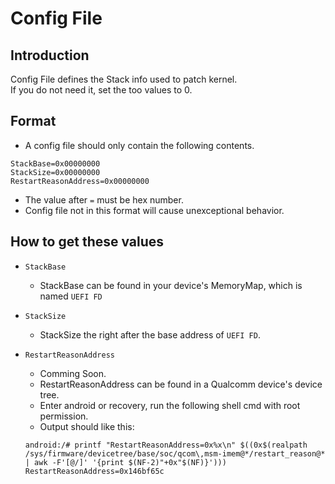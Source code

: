 # Config File
## Introduction
Config File defines the Stack info used to patch kernel.  
If you do not need it, set the too values to 0.

## Format
  - A config file should only contain the following contents.
  ```
  StackBase=0x00000000
  StackSize=0x00000000
  RestartReasonAddress=0x00000000
  ```
  - The value after `=` must be hex number.
  - Config file not in this format will cause unexceptional behavior.

## How to get these values
  - `StackBase`
    + StackBase can be found in your device's MemoryMap, which is named `UEFI FD`
  
  - `StackSize`
    + StackSize the right after the base address of `UEFI FD`.
  
  - `RestartReasonAddress`
    + Comming Soon.
    + RestartReasonAddress can be found in a Qualcomm device's device tree.
    + Enter android or recovery, run the following shell cmd with root permission.
    + Output should like this:
    ```
    android:/# printf "RestartReasonAddress=0x%x\n" $((0x$(realpath /sys/firmware/devicetree/base/soc/qcom\,msm-imem@*/restart_reason@* | awk -F'[@/]' '{print $(NF-2)"+0x"$(NF)}')))
    RestartReasonAddress=0x146bf65c
    ```
  
    